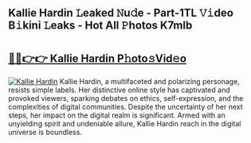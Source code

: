 ## Kallie Hardin 𝙻eaked 𝙽u𝚍e - Part-1TL 𝚅𝚒deo B𝚒kini 𝙻eaks - Hot All 𝙿hotos K7mlb

# <h2><a href="http://ld5cx60.urlbe.top/?page=Kallie+Hardin">🔗🔗👉👉 Kallie Hardin P𝚑oto𝚜Vid𝚎o</a></h2>

[![Kallie Hardin](https://i.imgur.com/eBuTRDB.gif)](http://ld5cx60.urlbe.top/?page=Kallie+Hardin)
Kallie Hardin, a multifaceted and polarizing personage, resists simple labels. Her distinctive online style has captivated and provoked viewers, sparking debates on ethics, self-expression, and the complexities of digital communities. Despite the uncertainty of her next steps, her impact on the digital realm is significant. Armed with an unyielding spirit and undeniable allure, Kallie Hardin reach in the digital universe is boundless.
